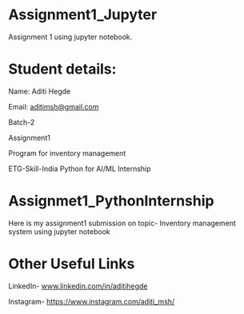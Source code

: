 # Assignment1_Jupyter
Assignment 1 using jupyter notebook.

# Student details:
Name: Aditi Hegde

Email: aditimsh@gmail.com

Batch-2

Assignment1

Program for inventory management

ETG-Skill-India Python for AI/ML Internship

# Assignmet1_PythonInternship
Here is my assignment1 submission on topic- Inventory management system using jupyter notebook

# Other Useful Links
LinkedIn- www.linkedin.com/in/aditihegde

Instagram- https://www.instagram.com/aditi_msh/
